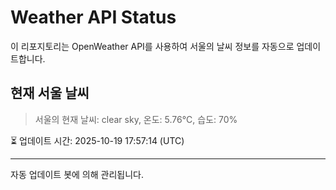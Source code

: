
# Weather API Status

이 리포지토리는 OpenWeather API를 사용하여 서울의 날씨 정보를 자동으로 업데이트합니다.

## 현재 서울 날씨
> 서울의 현재 날씨: clear sky, 온도: 5.76°C, 습도: 70%

⏳ 업데이트 시간: 2025-10-19 17:57:14 (UTC)

---
자동 업데이트 봇에 의해 관리됩니다.
